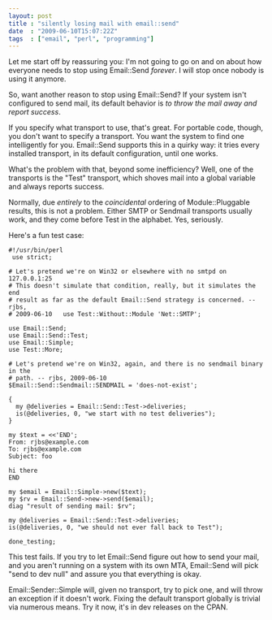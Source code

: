 ```yaml
---
layout: post
title : "silently losing mail with email::send"
date  : "2009-06-10T15:07:22Z"
tags  : ["email", "perl", "programming"]
---
```

Let me start off by reassuring you:  I'm not going to go on and on about how everyone needs to stop using Email::Send *forever*.  I will stop once nobody is using it anymore.

So, want another reason to stop using Email::Send?  If your system isn't configured to send mail, its default behavior is *to throw the mail away and report success*.

If you specify what transport to use, that's great.  For portable code, though, you don't want to specify a transport.  You want the system to find one intelligently for you.  Email::Send supports this in a quirky way: it tries every installed transport, in its default configuration, until one works.

What's the problem with that, beyond some inefficiency?  Well, one of the transports is the "Test" transport, which shoves mail into a global variable and always reports success.

Normally, due *entirely* to the *coincidental* ordering of Module::Pluggable results, this is not a problem.  Either SMTP or Sendmail transports usually work, and they come before Test in the alphabet.  Yes, seriously.

Here's a fun test case:

    #!/usr/bin/perl
     use strict;

    # Let's pretend we're on Win32 or elsewhere with no smtpd on 127.0.0.1:25
    # This doesn't simulate that condition, really, but it simulates the end
    # result as far as the default Email::Send strategy is concerned. -- rjbs,
    # 2009-06-10   use Test::Without::Module 'Net::SMTP';

    use Email::Send;
    use Email::Send::Test;
    use Email::Simple;
    use Test::More;

    # Let's pretend we're on Win32, again, and there is no sendmail binary in the
    # path. -- rjbs, 2009-06-10
    $Email::Send::Sendmail::SENDMAIL = 'does-not-exist';

    {
      my @deliveries = Email::Send::Test->deliveries;
      is(@deliveries, 0, "we start with no test deliveries");
    }

    my $text = <<'END';
    From: rjbs@example.com
    To: rjbs@example.com
    Subject: foo

    hi there
    END

    my $email = Email::Simple->new($text);
    my $rv = Email::Send->new->send($email);
    diag "result of sending mail: $rv";

    my @deliveries = Email::Send::Test->deliveries;
    is(@deliveries, 0, "we should not ever fall back to Test");

    done_testing;

This test fails.  If you try to let Email::Send figure out how to send your mail, and you aren't running on a system with its own MTA, Email::Send will pick "send to dev null" and assure you that everything is okay.

Email::Sender::Simple will, given no transport, try to pick one, and will throw an exception if it doesn't work.  Fixing the default transport globally is trivial via numerous means.  Try it now, it's in dev releases on the CPAN.
